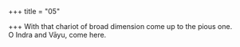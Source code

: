 +++
title = "05"

+++
With that chariot of broad dimension come up to the pious one.  
O Indra and Vāyu, come here.  